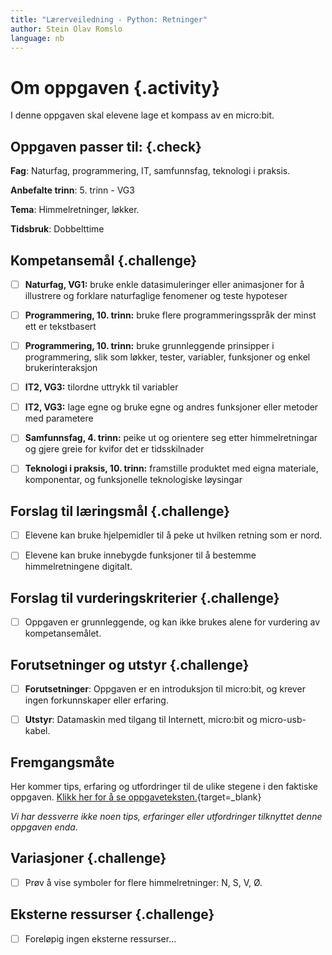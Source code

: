 ```yaml
---
title: "Lærerveiledning - Python: Retninger"
author: Stein Olav Romslo
language: nb
---
```



# Om oppgaven {.activity}

I denne oppgaven skal elevene lage et kompass av en micro:bit.

## Oppgaven passer til: {.check}

__Fag__: Naturfag, programmering, IT, samfunnsfag, teknologi i praksis.

__Anbefalte trinn__: 5. trinn - VG3

__Tema__: Himmelretninger, løkker.

__Tidsbruk__: Dobbelttime

## Kompetansemål {.challenge}

- [ ] __Naturfag, VG1:__ bruke enkle datasimuleringer eller animasjoner for å
  illustrere og forklare naturfaglige fenomener og teste hypoteser

- [ ] __Programmering, 10. trinn:__ bruke flere programmeringsspråk der minst
  ett er tekstbasert

- [ ] __Programmering, 10. trinn:__ bruke grunnleggende prinsipper i
  programmering, slik som løkker, tester, variabler, funksjoner og enkel
  brukerinteraksjon

- [ ] __IT2, VG3:__ tilordne uttrykk til variabler

- [ ] __IT2, VG3:__ lage egne og bruke egne og andres funksjoner eller metoder
  med parametere

- [ ] __Samfunnsfag, 4. trinn:__ peike ut og orientere seg etter himmelretningar
  og gjere greie for kvifor det er tidsskilnader

- [ ] __Teknologi i praksis, 10. trinn:__ framstille produktet med eigna
  materiale, komponentar, og funksjonelle teknologiske løysingar

## Forslag til læringsmål {.challenge}

- [ ] Elevene kan bruke hjelpemidler til å peke ut hvilken retning som er nord.

- [ ] Elevene kan bruke innebygde funksjoner til å bestemme himmelretningene
  digitalt.

## Forslag til vurderingskriterier {.challenge}

- [ ] Oppgaven er grunnleggende, og kan ikke brukes alene for vurdering av
  kompetansemålet.

## Forutsetninger og utstyr {.challenge}

- [ ] __Forutsetninger__: Oppgaven er en introduksjon til micro:bit, og krever
  ingen forkunnskaper eller erfaring.

- [ ] __Utstyr__: Datamaskin med tilgang til Internett, micro:bit og
  micro-usb-kabel.

## Fremgangsmåte

Her kommer tips, erfaring og utfordringer til de ulike stegene i den faktiske
oppgaven. [Klikk her for å se
oppgaveteksten.](../python_direction/python_direction_nb.html){target=_blank}

_Vi har dessverre ikke noen tips, erfaringer eller utfordringer tilknyttet denne
oppgaven enda._

## Variasjoner {.challenge}

- [ ] Prøv å vise symboler for flere himmelretninger: N, S, V, Ø.

## Eksterne ressurser {.challenge}

- [ ] Foreløpig ingen eksterne ressurser...
